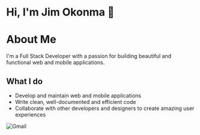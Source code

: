 <!-- README.md file -->

   # Hi, I'm Jim Okonma 👋
  



# About Me

I'm a Full Stack Developer with a passion for building beautiful and functional web and mobile applications.

## What I do
- Develop and maintain web and mobile applications
- Write clean, well-documented and efficient code
- Collaborate with other developers and designers to create amazing user experiences


![Gmail](https://img.shields.io/badge/Gmail-D14836?style=for-the-badge&logo=gmail&logoColor=white)



